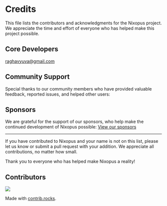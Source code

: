# Credits

This file lists the contributors and acknowledgments for the Nixopus project. We appreciate the time and effort of everyone who has helped make this project possible.

## Core Developers

[raghavyuva@gmail.com](mailto:raghavyuva@gmail.com)

## Community Support

Special thanks to our community members who have provided valuable feedback, reported issues, and helped other users:

## Sponsors

We are grateful for the support of our sponsors, who help make the continued development of Nixopus possible:
[View our sponsors](/sponsor/index.md)

---

If you have contributed to Nixopus and your name is not on this list, please let us know or submit a pull request with your addition. We appreciate all contributions, no matter how small.

Thank you to everyone who has helped make Nixopus a reality!

## Contributors

<a href="https://github.com/raghavyuva/nixopus/graphs/contributors">
  <img src="https://contrib.rocks/image?repo=raghavyuva/nixopus" />
</a>

Made with [contrib.rocks](https://contrib.rocks).
